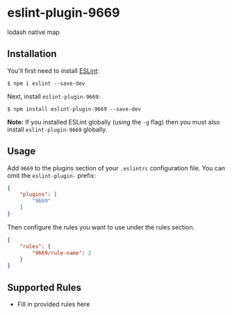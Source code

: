 # eslint-plugin-9669

lodash native map

## Installation

You'll first need to install [ESLint](http://eslint.org):

```
$ npm i eslint --save-dev
```

Next, install `eslint-plugin-9669`:

```
$ npm install eslint-plugin-9669 --save-dev
```

**Note:** If you installed ESLint globally (using the `-g` flag) then you must also install `eslint-plugin-9669` globally.

## Usage

Add `9669` to the plugins section of your `.eslintrc` configuration file. You can omit the `eslint-plugin-` prefix:

```json
{
    "plugins": [
        "9669"
    ]
}
```


Then configure the rules you want to use under the rules section.

```json
{
    "rules": {
        "9669/rule-name": 2
    }
}
```

## Supported Rules

* Fill in provided rules here





